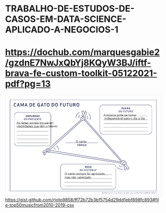 # TRABALHO-DE-ESTUDOS-DE-CASOS-EM-DATA-SCIENCE-APLICADO-A-NEGOCIOS-1
# https://dochub.com/marquesgabie2/gzdnE7NwJxQbYj8KQyW3BJ/iftf-brava-fe-custom-toolkit-05122021-pdf?pg=13
![](https://github.com/MarquesGabie/TRABALHO-DE-ESTUDOS-DE-CASOS-EM-DATA-SCIENCE-APLICADO-A-NEGOCIOS-1/blob/main/Captura%20de%20tela%202022-10-19%20084644.png)
https://gist.github.com/rioto9858/ff72b72b3bf5754d29dd1ebf898fc893#file-top50musicfrom2010-2019-csv
